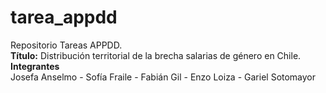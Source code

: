# tarea_appdd
 Repositorio Tareas APPDD.  
 **Título:** Distribución territorial de la brecha salarias de género en Chile.  
 **Integrantes**  
 Josefa Anselmo - Sofía Fraile - Fabián Gil - Enzo Loiza - Gariel Sotomayor
